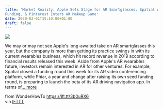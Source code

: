 ```yaml
---
title: 'Market Reality: Apple Sets Stage for AR Smartglasses, Spatial Adds
Funding, & Pinterest Enters AR Makeup Game'
date: 2020-02-01T19:10:00+01:00
draft: false
---
```


[![](https://img.wonderhowto.com/img/12/20/63715998195132/0/market-reality-apple-sets-stage-for-ar-smartglasses-spatial-adds-funding-pinterest-enters-ar-makeup-game.1280x600.jpg)](https://next.reality.news/news/market-reality-apple-sets-stage-for-ar-smartglasses-spatial-adds-funding-pinterest-enters-ar-makeup-game-0236338/)

We may or may not see Apple's long-awaited take on AR smartglasses this year, but the company is more than getting its practice swings in with its current wearables business, which hit record revenue in 2019 according to financial results released this week. Aside from Apple's AR wearables future, investors remain interested in AR for other ventures. For example, Spatial closed a funding round this week for its AR video conferencing platform, while Phiar, a year and change after raising its own seed funding round, is preparing to launch the beta of its AR driving navigation app. In terms of[... more](https://next.reality.news/news/market-reality-apple-sets-stage-for-ar-smartglasses-spatial-adds-funding-pinterest-enters-ar-makeup-game-0236338/)

  
  
from WonderHowTo https://ift.tt/3b0uRX6  
via [IFTTT](https://ifttt.com/?ref=da&site=blogger)